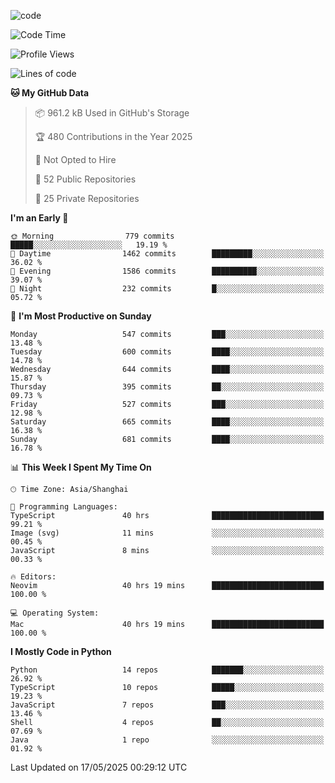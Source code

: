 
<!--
**liuyaanng/liuyaanng** is a ✨ _special_ ✨ repository because its `README.md` (this file) appears on your GitHub profile.

Here are some ideas to get you started:

- 🔭 I’m currently working on ...
- 🌱 I’m currently learning ...
- 👯 I’m looking to collaborate on ...
- 🤔 I’m looking for help with ...
- 💬 Ask me about ...
- 📫 How to reach me: ...
- 😄 Pronouns: ...
- ⚡ Fun fact: ...
-->


![code](https://cdn.jsdelivr.net/gh/liuyaanng/liuyaanng@1.0/code.gif) 

<!--START_SECTION:waka-->
![Code Time](http://img.shields.io/badge/Code%20Time-1%2C467%20hrs%2020%20mins-blue)

![Profile Views](http://img.shields.io/badge/Profile%20Views-0-blue)

![Lines of code](https://img.shields.io/badge/From%20Hello%20World%20I%27ve%20Written-21.1%20million%20lines%20of%20code-blue)

**🐱 My GitHub Data** 

> 📦 961.2 kB Used in GitHub's Storage 
 > 
> 🏆 480 Contributions in the Year 2025
 > 
> 🚫 Not Opted to Hire
 > 
> 📜 52 Public Repositories 
 > 
> 🔑 25 Private Repositories 
 > 
**I'm an Early 🐤** 

```text
🌞 Morning                779 commits         █████░░░░░░░░░░░░░░░░░░░░   19.19 % 
🌆 Daytime                1462 commits        █████████░░░░░░░░░░░░░░░░   36.02 % 
🌃 Evening                1586 commits        ██████████░░░░░░░░░░░░░░░   39.07 % 
🌙 Night                  232 commits         █░░░░░░░░░░░░░░░░░░░░░░░░   05.72 % 
```
📅 **I'm Most Productive on Sunday** 

```text
Monday                   547 commits         ███░░░░░░░░░░░░░░░░░░░░░░   13.48 % 
Tuesday                  600 commits         ████░░░░░░░░░░░░░░░░░░░░░   14.78 % 
Wednesday                644 commits         ████░░░░░░░░░░░░░░░░░░░░░   15.87 % 
Thursday                 395 commits         ██░░░░░░░░░░░░░░░░░░░░░░░   09.73 % 
Friday                   527 commits         ███░░░░░░░░░░░░░░░░░░░░░░   12.98 % 
Saturday                 665 commits         ████░░░░░░░░░░░░░░░░░░░░░   16.38 % 
Sunday                   681 commits         ████░░░░░░░░░░░░░░░░░░░░░   16.78 % 
```


📊 **This Week I Spent My Time On** 

```text
🕑︎ Time Zone: Asia/Shanghai

💬 Programming Languages: 
TypeScript               40 hrs              █████████████████████████   99.21 % 
Image (svg)              11 mins             ░░░░░░░░░░░░░░░░░░░░░░░░░   00.45 % 
JavaScript               8 mins              ░░░░░░░░░░░░░░░░░░░░░░░░░   00.33 % 

🔥 Editors: 
Neovim                   40 hrs 19 mins      █████████████████████████   100.00 % 

💻 Operating System: 
Mac                      40 hrs 19 mins      █████████████████████████   100.00 % 
```

**I Mostly Code in Python** 

```text
Python                   14 repos            ███████░░░░░░░░░░░░░░░░░░   26.92 % 
TypeScript               10 repos            █████░░░░░░░░░░░░░░░░░░░░   19.23 % 
JavaScript               7 repos             ███░░░░░░░░░░░░░░░░░░░░░░   13.46 % 
Shell                    4 repos             ██░░░░░░░░░░░░░░░░░░░░░░░   07.69 % 
Java                     1 repo              ░░░░░░░░░░░░░░░░░░░░░░░░░   01.92 % 
```




 Last Updated on 17/05/2025 00:29:12 UTC
<!--END_SECTION:waka-->
